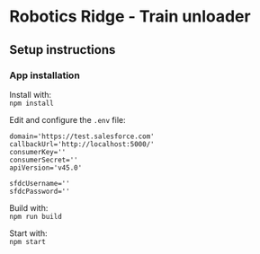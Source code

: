 # Robotics Ridge - Train unloader

## Setup instructions


### App installation
Install with:<br/>
`npm install`

Edit and configure the `.env` file:
```
domain='https://test.salesforce.com'
callbackUrl='http://localhost:5000/'
consumerKey=''
consumerSecret=''
apiVersion='v45.0'

sfdcUsername=''
sfdcPassword=''
```

Build with:<br/>
`npm run build`

Start with:<br/>
`npm start`
